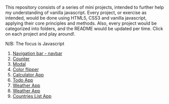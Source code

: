 This repository consists of a series of mini projects, intended to further help my understanding of vanilla javascript. Every project, or exercise as intended, would be done using HTML5, CSS3 and vanilla javascript, applying their core principles and methods. Also, every project would be categorized into folders, and the README would be updated per time. Click on each project and play around!.

N/B: The focus is Javascript

1. <a href='https://n-a-z-a-a.github.io/javascript-practice/navbar/index.html'>Navigation bar - navbar</a>
2. <a href='https://n-a-z-a-a.github.io/javascript-practice/counter/index.html'>Counter</a>
3. <a href='https://n-a-z-a-a.github.io/javascript-practice/modal/index.html'>Modal</a>
4. <a href='https://n-a-z-a-a.github.io/javascript-practice/colorFlipper/index.html'>Color flipper</a>
5. <a href='https://n-a-z-a-a.github.io/javascript-practice/calculator/index.html'>Calculator App</a>
6. <a href='https://n-a-z-a-a.github.io/javascript-practice/todo/index.html'>Todo App</a>
7. <a href='https://n-a-z-a-a.github.io/javascript-practice/weather/index.html'>Weather App</a>
8. <a href='https://n-a-z-a-a.github.io/javascript-practice/weather/index.html'>Weather App</a>
9. <a href='https://n-a-z-a-a.github.io/javascript-practice/countrySearch/index.html'>Countries List App</a>
